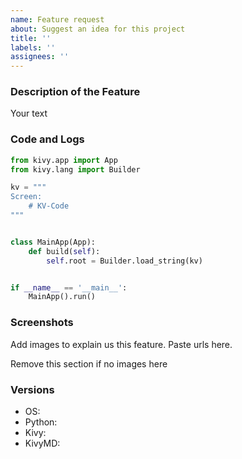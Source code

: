 ```yaml
---
name: Feature request
about: Suggest an idea for this project
title: ''
labels: ''
assignees: ''
---
```


### Description of the Feature

Your text


### Code and Logs

```python
from kivy.app import App
from kivy.lang import Builder

kv = """
Screen:
    # KV-Code
"""


class MainApp(App):
    def build(self):
        self.root = Builder.load_string(kv)


if __name__ == '__main__':
    MainApp().run()
```


### Screenshots

Add images to explain us this feature. Paste urls here.

Remove this section if no images here


### Versions

* OS: 
* Python: 
* Kivy: 
* KivyMD: 
